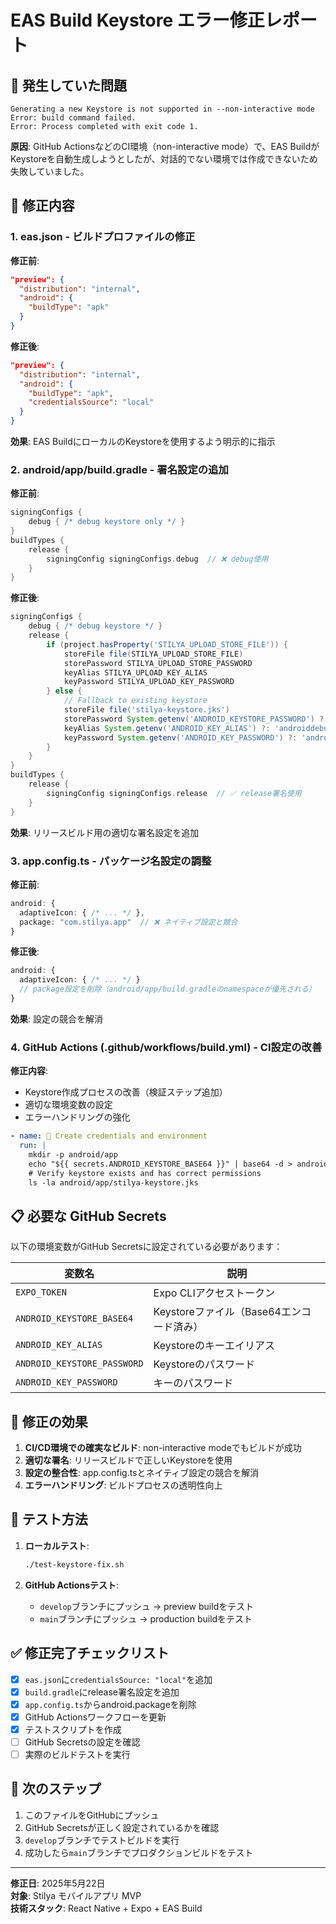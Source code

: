 # EAS Build Keystore エラー修正レポート

## 🚨 発生していた問題

```
Generating a new Keystore is not supported in --non-interactive mode
Error: build command failed.
Error: Process completed with exit code 1.
```

**原因**: GitHub ActionsなどのCI環境（non-interactive mode）で、EAS BuildがKeystoreを自動生成しようとしたが、対話的でない環境では作成できないため失敗していました。

## 🔧 修正内容

### 1. **eas.json** - ビルドプロファイルの修正

**修正前**:
```json
"preview": {
  "distribution": "internal",
  "android": {
    "buildType": "apk"
  }
}
```

**修正後**:
```json
"preview": {
  "distribution": "internal", 
  "android": {
    "buildType": "apk",
    "credentialsSource": "local"
  }
}
```

**効果**: EAS BuildにローカルのKeystoreを使用するよう明示的に指示

### 2. **android/app/build.gradle** - 署名設定の追加

**修正前**:
```gradle
signingConfigs {
    debug { /* debug keystore only */ }
}
buildTypes {
    release {
        signingConfig signingConfigs.debug  // ❌ debug使用
    }
}
```

**修正後**:
```gradle
signingConfigs {
    debug { /* debug keystore */ }
    release {
        if (project.hasProperty('STILYA_UPLOAD_STORE_FILE')) {
            storeFile file(STILYA_UPLOAD_STORE_FILE)
            storePassword STILYA_UPLOAD_STORE_PASSWORD
            keyAlias STILYA_UPLOAD_KEY_ALIAS
            keyPassword STILYA_UPLOAD_KEY_PASSWORD
        } else {
            // Fallback to existing keystore
            storeFile file('stilya-keystore.jks')
            storePassword System.getenv('ANDROID_KEYSTORE_PASSWORD') ?: 'android'
            keyAlias System.getenv('ANDROID_KEY_ALIAS') ?: 'androiddebugkey'
            keyPassword System.getenv('ANDROID_KEY_PASSWORD') ?: 'android'
        }
    }
}
buildTypes {
    release {
        signingConfig signingConfigs.release  // ✅ release署名使用
    }
}
```

**効果**: リリースビルド用の適切な署名設定を追加

### 3. **app.config.ts** - パッケージ名設定の調整

**修正前**:
```typescript
android: {
  adaptiveIcon: { /* ... */ },
  package: "com.stilya.app"  // ❌ ネイティブ設定と競合
}
```

**修正後**:
```typescript
android: {
  adaptiveIcon: { /* ... */ }
  // package設定を削除（android/app/build.gradleのnamespaceが優先される）
}
```

**効果**: 設定の競合を解消

### 4. **GitHub Actions (.github/workflows/build.yml)** - CI設定の改善

**修正内容**:
- Keystore作成プロセスの改善（検証ステップ追加）
- 適切な環境変数の設定
- エラーハンドリングの強化

```yaml
- name: 🔧 Create credentials and environment
  run: |
    mkdir -p android/app
    echo "${{ secrets.ANDROID_KEYSTORE_BASE64 }}" | base64 -d > android/app/stilya-keystore.jks
    # Verify keystore exists and has correct permissions
    ls -la android/app/stilya-keystore.jks
```

## 📋 必要な GitHub Secrets

以下の環境変数がGitHub Secretsに設定されている必要があります：

| 変数名 | 説明 |
|--------|------|
| `EXPO_TOKEN` | Expo CLIアクセストークン |
| `ANDROID_KEYSTORE_BASE64` | Keystoreファイル（Base64エンコード済み） |
| `ANDROID_KEY_ALIAS` | Keystoreのキーエイリアス |
| `ANDROID_KEYSTORE_PASSWORD` | Keystoreのパスワード |
| `ANDROID_KEY_PASSWORD` | キーのパスワード |

## 🎯 修正の効果

1. **CI/CD環境での確実なビルド**: non-interactive modeでもビルドが成功
2. **適切な署名**: リリースビルドで正しいKeystoreを使用
3. **設定の整合性**: app.config.tsとネイティブ設定の競合を解消
4. **エラーハンドリング**: ビルドプロセスの透明性向上

## 🧪 テスト方法

1. **ローカルテスト**:
   ```bash
   ./test-keystore-fix.sh
   ```

2. **GitHub Actionsテスト**:
   - `develop`ブランチにプッシュ → preview buildをテスト
   - `main`ブランチにプッシュ → production buildをテスト

## ✅ 修正完了チェックリスト

- [x] `eas.json`に`credentialsSource: "local"`を追加
- [x] `build.gradle`にrelease署名設定を追加
- [x] `app.config.ts`からandroid.packageを削除
- [x] GitHub Actionsワークフローを更新
- [x] テストスクリプトを作成
- [ ] GitHub Secretsの設定を確認
- [ ] 実際のビルドテストを実行

## 🚀 次のステップ

1. このファイルをGitHubにプッシュ
2. GitHub Secretsが正しく設定されているかを確認
3. `develop`ブランチでテストビルドを実行
4. 成功したら`main`ブランチでプロダクションビルドをテスト

---

**修正日**: 2025年5月22日  
**対象**: Stilya モバイルアプリ MVP  
**技術スタック**: React Native + Expo + EAS Build
